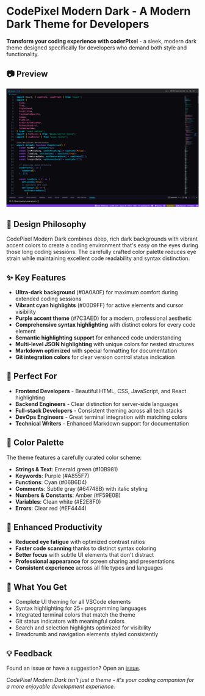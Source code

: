 # CodePixel Modern Dark - A Modern Dark Theme for Developers

**Transform your coding experience with coderPixel** - a sleek, modern dark theme designed specifically for developers who demand both style and functionality.
## 📷 Preview
![Preview of CodePixel Modern Dark Theme](images/screenshot.png)

## 🎨 Design Philosophy

CodePixel Modern Dark combines deep, rich dark backgrounds with vibrant accent colors to create a coding environment that's easy on the eyes during those long coding sessions. The carefully crafted color palette reduces eye strain while maintaining excellent code readability and syntax distinction.

## ✨ Key Features

- **Ultra-dark background** (#0A0A0F) for maximum comfort during extended coding sessions
- **Vibrant cyan highlights** (#00D9FF) for active elements and cursor visibility
- **Purple accent theme** (#7C3AED) for a modern, professional aesthetic
- **Comprehensive syntax highlighting** with distinct colors for every code element
- **Semantic highlighting support** for enhanced code understanding
- **Multi-level JSON highlighting** with unique colors for nested structures
- **Markdown optimized** with special formatting for documentation
- **Git integration colors** for clear version control status indication

## 🎯 Perfect For

- **Frontend Developers** - Beautiful HTML, CSS, JavaScript, and React highlighting
- **Backend Engineers** - Clear distinction for server-side languages
- **Full-stack Developers** - Consistent theming across all tech stacks
- **DevOps Engineers** - Great terminal integration with matching colors
- **Technical Writers** - Enhanced Markdown support for documentation

## 🌈 Color Palette

The theme features a carefully curated color scheme:
- **Strings & Text**: Emerald green (#10B981)
- **Keywords**: Purple (#A855F7) 
- **Functions**: Cyan (#06B6D4)
- **Comments**: Subtle gray (#64748B) with italic styling
- **Numbers & Constants**: Amber (#F59E0B)
- **Variables**: Clean white (#E2E8F0)
- **Errors**: Clear red (#EF4444)

## 🚀 Enhanced Productivity

- **Reduced eye fatigue** with optimized contrast ratios
- **Faster code scanning** thanks to distinct syntax coloring
- **Better focus** with subtle UI elements that don't distract
- **Professional appearance** for screen sharing and presentations
- **Consistent experience** across all file types and languages

## 📱 What You Get

- Complete UI theming for all VSCode elements
- Syntax highlighting for 25+ programming languages
- Integrated terminal colors that match the theme
- Git status indicators with meaningful colors
- Search and selection highlights optimized for visibility
- Breadcrumb and navigation elements styled consistently

## 💡 Feedback
Found an issue or have a suggestion? Open an [issue](https://github.com/amirphiladam2/CoderPixel/).

*CodePixel Modern Dark isn't just a theme - it's your coding companion for a more enjoyable development experience.*